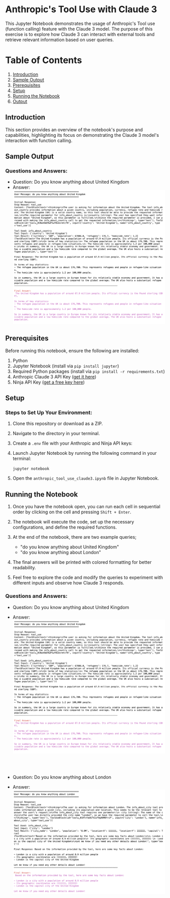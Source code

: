 # Anthropic's Tool Use with Claude 3

This Jupyter Notebook demonstrates the usage of Anthropic's Tool use (function calling) feature with the Claude 3 model. The purpose of this exercise is to explore how Claude 3 can interact with external tools and retrieve relevant information based on user queries.

# Table of Contents
1. [Introduction](#introduction)
2. [Sample Output](#sample-output)
3. [Prerequisites](#prerequisites)
4. [Setup](#setup)
5. [Running the Notebook](#running-the-notebook)
6. [Output](#output)

<a name="introduction"></a>
## Introduction
This section provides an overview of the notebook's purpose and capabilities, highlighting its focus on demonstrating the Claude 3 model's interaction with function calling.

<a name="sample-output"></a>
## Sample Output
### Questions and Answers:
 - Question: Do you know anything about United Kingdom
 - Answer: ![Answer 1](/images/q1.png)


<a name="prerequisites"></a>
## Prerequisites
Before running this notebook, ensure the following are installed:
1. Python
2. Jupyter Notebook (install via `pip install jupyter`)
3. Required Python packages (install via `pip install -r requirements.txt`)
4. Anthropic Claude 3 API Key ([get it here](https://www.anthropic.com/api))
5. Ninja API Key ([get a free key here](https://api-ninjas.com/))

<a name="setup"></a>
## Setup
### Steps to Set Up Your Environment:
1. Clone this repository or download as a ZIP.
2. Navigate to the directory in your terminal.
3. Create a `.env` file with your Anthropic and Ninja API keys:


4. Launch Jupyter Notebook by running the following command in your terminal:

    ```jupyter notebook```


5. Open the `anthropic_tool_use_claude3.ipynb` file in Jupyter Notebook.

## Running the Notebook

1. Once you have the notebook open, you can run each cell in sequential order by clicking on the cell and pressing `Shift + Enter`.

2. The notebook will execute the code, set up the necessary configurations, and define the required functions.

3. At the end of the notebook, there are two example queries;
    - "do you know anything about United Kingdom"
    - "do you know anything about London"

4. The final answers will be printed with colored formatting for better readability.

5. Feel free to explore the code and modify the queries to experiment with different inputs and observe how Claude 3 responds.

<a name="outpudt"></a>
### Questions and Answers:
 - Question: Do you know anything about United Kingdom
 - Answer: ![Answer 1](/images/q1.png)

    <br>
    <br>
 - Question: Do you know anything about London
 - Answer: ![Answer 2](/images/q2.png)
